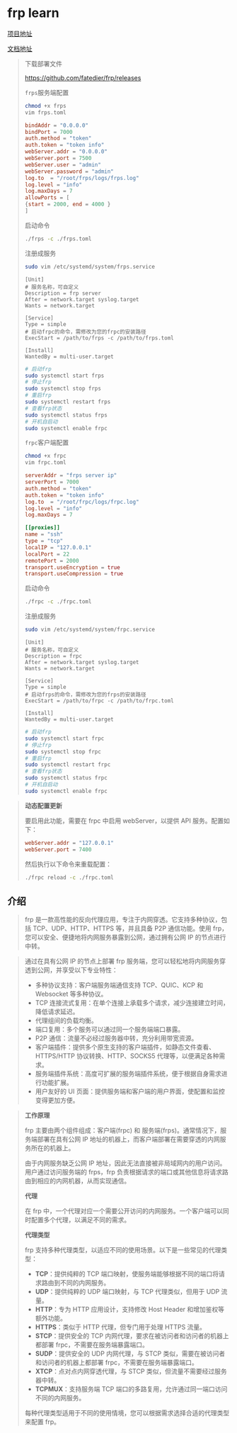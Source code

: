 # frp learn

[项目地址](https://github.com/fatedier/frp)

[文档地址](https://gofrp.org/zh-cn/docs/overview/)

> 下载部署文件
>
> https://github.com/fatedier/frp/releases
>
> `frps`服务端配置
>
> ```bash
> chmod +x frps
> vim frps.toml
> ```
>
> ```toml
> bindAddr = "0.0.0.0"
> bindPort = 7000
> auth.method = "token"
> auth.token = "token info"
> webServer.addr = "0.0.0.0"
> webServer.port = 7500
> webServer.user = "admin"
> webServer.password = "admin"
> log.to  = "/root/frps/logs/frps.log"
> log.level = "info"
> log.maxDays = 7
> allowPorts = [
> {start = 2000, end = 4000 }
> ]
> ```
>
> 启动命令
>
> ```bash
> ./frps -c ./frps.toml
> ```
>
> 注册成服务
>
> ```bash
> sudo vim /etc/systemd/system/frps.service
> ```
>
> ```
> [Unit]
> # 服务名称，可自定义
> Description = frp server
> After = network.target syslog.target
> Wants = network.target
> 
> [Service]
> Type = simple
> # 启动frpc的命令，需修改为您的frpc的安装路径
> ExecStart = /path/to/frps -c /path/to/frps.toml
> 
> [Install]
> WantedBy = multi-user.target
> ```
>
> ```bash
> # 启动frp
> sudo systemctl start frps
> # 停止frp
> sudo systemctl stop frps
> # 重启frp
> sudo systemctl restart frps
> # 查看frp状态
> sudo systemctl status frps
> # 开机自启动
> sudo systemctl enable frpc
> ```
>
> `frpc`客户端配置
>
> ```bash
> chmod +x frpc
> vim frpc.toml
> ```
>
> ```toml
> serverAddr = "frps server ip"
> serverPort = 7000
> auth.method = "token"
> auth.token = "token info"
> log.to  = "/root/frpc/logs/frpc.log"
> log.level = "info"
> log.maxDays = 7
> 
> [[proxies]]
> name = "ssh"
> type = "tcp"
> localIP = "127.0.0.1"
> localPort = 22
> remotePort = 2000
> transport.useEncryption = true
> transport.useCompression = true
> ```
>
> 启动命令
>
> ```bash
> ./frpc -c ./frpc.toml
> ```
>
> 注册成服务
>
> ```bash
> sudo vim /etc/systemd/system/frpc.service
> ```
>
> ```
> [Unit]
> # 服务名称，可自定义
> Description = frpc
> After = network.target syslog.target
> Wants = network.target
> 
> [Service]
> Type = simple
> # 启动frps的命令，需修改为您的frps的安装路径
> ExecStart = /path/to/frpc -c /path/to/frpc.toml
> 
> [Install]
> WantedBy = multi-user.target
> ```
>
> ```bash
> # 启动frp
> sudo systemctl start frpc
> # 停止frp
> sudo systemctl stop frpc
> # 重启frp
> sudo systemctl restart frpc
> # 查看frp状态
> sudo systemctl status frpc
> # 开机自启动
> sudo systemctl enable frpc
> ```
>

> **动态配置更新**
>
> 要启用此功能，需要在 frpc 中启用 webServer，以提供 API 服务。配置如下：
>
> ```toml
> webServer.addr = "127.0.0.1"
> webServer.port = 7400
> ```
>
> 然后执行以下命令来重载配置：
>
> ```bash
> ./frpc reload -c ./frpc.toml
> ```

## 介绍

> frp 是一款高性能的反向代理应用，专注于内网穿透。它支持多种协议，包括 TCP、UDP、HTTP、HTTPS 等，并且具备 P2P 通信功能。使用 frp，您可以安全、便捷地将内网服务暴露到公网，通过拥有公网 IP 的节点进行中转。

> 通过在具有公网 IP 的节点上部署 frp 服务端，您可以轻松地将内网服务穿透到公网，并享受以下专业特性：
>
> - 多种协议支持：客户端服务端通信支持 TCP、QUIC、KCP 和 Websocket 等多种协议。
> - TCP 连接流式复用：在单个连接上承载多个请求，减少连接建立时间，降低请求延迟。
> - 代理组间的负载均衡。
> - 端口复用：多个服务可以通过同一个服务端端口暴露。
> - P2P 通信：流量不必经过服务器中转，充分利用带宽资源。
> - 客户端插件：提供多个原生支持的客户端插件，如静态文件查看、HTTPS/HTTP 协议转换、HTTP、SOCKS5 代理等，以便满足各种需求。
> - 服务端插件系统：高度可扩展的服务端插件系统，便于根据自身需求进行功能扩展。
> - 用户友好的 UI 页面：提供服务端和客户端的用户界面，使配置和监控变得更加方便。

> **工作原理**
>
> frp 主要由两个组件组成：客户端(frpc) 和 服务端(frps)。通常情况下，服务端部署在具有公网 IP 地址的机器上，而客户端部署在需要穿透的内网服务所在的机器上。
>
> 由于内网服务缺乏公网 IP 地址，因此无法直接被非局域网内的用户访问。用户通过访问服务端的 frps，frp 负责根据请求的端口或其他信息将请求路由到相应的内网机器，从而实现通信。
>
> **代理**
>
> 在 frp 中，一个代理对应一个需要公开访问的内网服务。一个客户端可以同时配置多个代理，以满足不同的需求。
>
> **代理类型**
>
> frp 支持多种代理类型，以适应不同的使用场景。以下是一些常见的代理类型：
>
> - **TCP**：提供纯粹的 TCP 端口映射，使服务端能够根据不同的端口将请求路由到不同的内网服务。
> - **UDP**：提供纯粹的 UDP 端口映射，与 TCP 代理类似，但用于 UDP 流量。
> - **HTTP**：专为 HTTP 应用设计，支持修改 Host Header 和增加鉴权等额外功能。
> - **HTTPS**：类似于 HTTP 代理，但专门用于处理 HTTPS 流量。
> - **STCP**：提供安全的 TCP 内网代理，要求在被访问者和访问者的机器上都部署 frpc，不需要在服务端暴露端口。
> - **SUDP**：提供安全的 UDP 内网代理，与 STCP 类似，需要在被访问者和访问者的机器上都部署 frpc，不需要在服务端暴露端口。
> - **XTCP**：点对点内网穿透代理，与 STCP 类似，但流量不需要经过服务器中转。
> - **TCPMUX**：支持服务端 TCP 端口的多路复用，允许通过同一端口访问不同的内网服务。
>
> 每种代理类型适用于不同的使用情境，您可以根据需求选择合适的代理类型来配置 frp。